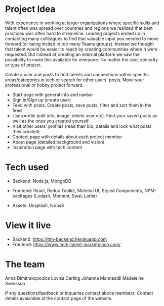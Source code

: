 # Project Idea

With experience in working at larger organizations where specific skills and talent often was spread over countries and regions we realized that best practices was often hard to streamline. Leading projects ended up in contacting many colleagues to find that valuable input you needed to move forward (or being invited in too many Teams groups). Instead we thought that talent would be easier to reach by creating communities where it were requested. But instead of creating an internal platform we saw the possibility to make this available for everyone. No matter the size, seniority or type of project.

Create a user and posts to find talents and connections within specific areas/categories in tech or search for other users' posts. Move your professional or hobby project forward.

- Start page with general info and navbar
- Sign in/Sign up (create user)
- Feed with posts. Create posts, save posts, filter and sort them in the feed
- Userprofile (edit info, image, delete user etc). Find your saved posts as well as the ones you created yourself
- Visit other users' profiles (read their bio, details and look what posts they created)
- Contact page with details about each project member
- About page (detailed background and vision)
- Inspiration page with tech content

# Tech used

- Backend: Node.js, MongoDB

- Frontend: React, Redux Toolkit, Material UI, Styled Components, NPM-packages (Lodash, Moment, Swal, Lottie)

- Assets: Unsplash, Icons8

# View it live

- Backend: https://ttm-backend.herokuapp.com
- Frontend: https://www.tech-talent-marketplace.com/

# The team

Anna Dimitrakopoulos
Lovisa Carling
Johanna Mannestål
Madeleine Svensson

If any questions/feedback or inqueries contact above members. Contact details avaialable at the contact page of the website.
